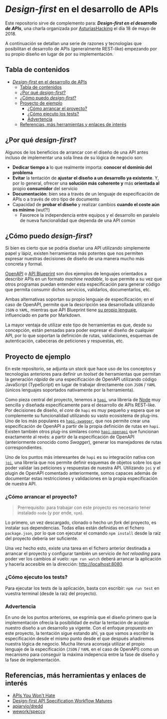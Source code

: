 # _Design-first_ en el desarrollo de APIs

Este repositorio sirve de complemento para: **_Design-first en el desarrollo de APIs_**, una charla organizada por [AsturiasHacking](http://asturiashacking.org) el día 18 de mayo de 2018.

A continuación se detallan una serie de razones y tecnologías que posibilitan el desarrollo de APIs (generalmente REST-like) empezando por su propio diseño en lugar de por su implementación.

## Tabla de contenidos

<!-- TOC -->

- [_Design-first_ en el desarrollo de APIs](#_design-first_-en-el-desarrollo-de-apis)
  - [Tabla de contenidos](#tabla-de-contenidos)
  - [¿Por qué _design-first_?](#¿por-qué-_design-first_)
  - [¿Cómo puedo _design-first_?](#¿cómo-puedo-_design-first_)
  - [Proyecto de ejemplo](#proyecto-de-ejemplo)
    - [¿Cómo arrancar el proyecto?](#¿cómo-arrancar-el-proyecto)
    - [¿Cómo ejecuto los tests?](#¿cómo-ejecuto-los-tests)
    - [Advertencia](#advertencia)
  - [Referencias, más herramientas y enlaces de interés](#referencias-más-herramientas-y-enlaces-de-interés)

<!-- /TOC -->

## ¿Por qué _design-first_?

Algunos de los beneficios de arrancar con el diseño de una API antes incluso de implementar una sola línea de su lógica de negocio son:

- **Dedicar tiempo a** lo que realmente importa: **conocer el dominio del problema**
- **Evitar** la tentación de **ajustar el diseño a un desarrollo ya existente**. Y, por lo general, ofrecer una **solución más coherente y** más **orientada al** propio **consumidor** del servicio
- **Documentación**: bien sea a través de un lenguaje de especificación de APIs o a través de otro tipo de documento
- Capacidad de **probar el diseño** y realizar cambios **cuando el coste aún es mínimo** (wut?!)
  - Favorece la independencia entre equipos y el desarrollo en paralelo de nueva funcionalidad que dependa de una API común

## ¿Cómo puedo _design-first_?

Si bien es cierto que se podría diseñar una API utilizando simplemente papel y lápiz, existen herramientas más potentes que nos permiten expresar nuestras decisiones de diseño de una manera mucho más concreta y formal.

[OpenAPI](https://www.openapis.org/) o [API Blueprint](https://apiblueprint.org/) son dos ejemplos de lenguajes orientados a describir APIs en un formato _machine readable_, lo que permite a su vez que otros programas puedan entender esta especificación para generar código que permita consumir dichos servicios, validarlos, documentarlos, etc.

Ambas alternativas soportan su propio lenguaje de especificación; en el caso de OpenAPI, permite que la descripción sea desarrollada utilizando `JSON` o `YAML`, mientras que API Blueprint tiene [su propio lenguaje](https://github.com/apiaryio/api-blueprint/blob/master/API%20Blueprint%20Specification.md), influenciado en parte por Markdown.

La mayor ventaja de utilizar este tipo de herramientas es que, desde su concepción, están pensadas para poder expresar el diseño de cualquier API, por lo que soportan la definición de rutas, validaciones, esquemas de autenticación, cabeceras de peticiones y respuestas, etc.

## Proyecto de ejemplo

En este repositorio, se adjunta un _stack_ que hace uso de los conceptos y tecnologías anteriores para definir un _toolset_ de herramientas que permitan la generación _rápida_ de una especificación de OpenAPI utilizando código JavaScript (TypeScript) en lugar de trabajar directamente con `JSON` / `YAML` (únicos lenguajes soportados nativamente por la herramienta).

Como pieza central del proyecto, tenemos a [`hapi`](https://hapijs.com), una librería de [Node](https://nodejs.org/en/) muy sencilla y diseñada específicamente para el desarrollo de APIs REST-like. Por decisiones de diseño, el _core_ de `hapi` es muy pequeño y espera que se complemente su funcionalidad utilizando su vasto ecosistema de plug-ins. Uno de los más populares es [`hapi-swagger`](https://github.com/glennjones/hapi-swagger), que nos permite crear una especificación de OpenAPI a partir de la propia definición de rutas en `hapi`. Existen también otros plug-ins similares como [`hapi-openapi`](https://github.com/krakenjs/hapi-openapi) que funcionan exactamente al revés: a partir de la especificación de OpenAPI (anteriormente conocido como _Swagger_), generar los manejadores de rutas correspondientes.

Uno de los puntos más interesantes de `hapi` es su integración nativa con [`joi`](https://github.com/hapijs/joi), una librería que nos permite definir esquemas de objetos sobre los que poder validar las peticiones y respuestas de nuestra API. Utilizando `joi` y el plugin de OpenAPI comentado anteriormente, somos capaces además de documentar estas restricciones y validaciones en la propia especificación de nuestra API.

### ¿Cómo arrancar el proyecto?

> Prerrequisito: para trabajar con este proyecto es necesario tener instalado `node` (y por ende, `npm`).

Lo primero, un vez descargado, clonado o hecho un _fork_ del proyecto, es instalar sus dependencias. Todas ellas están definidas en el fichero `package.json`, por lo que con ejecutar el comando `npm install` desde la raíz del proyecto debería ser suficiente.

Una vez hecho esto, existe una tarea en el fichero anterior destinada a arrancar el proyecto y configurar también un servicio de _hot reloading_ para poder ver los cambios al vuelo: `npm run watch` deberá arrancar la aplicación y hacerla accesible en la dirección: <http://localhost:8080>.

### ¿Cómo ejecuto los tests?

Para ejecutar los tests de la aplicación, basta con escribir: `npm run test` en vuestra terminal (desde la raíz del proyecto).

### Advertencia

En uno de los puntos anteriores, se esgrimía que el diseño primero que la implementación ofrecía la posibilidad de evitar la tentación de acoplar nuestro diseño a un desarrollo ya vigente. Con el enfoque propuesto en este proyecto, la tentación sigue estando ahí, ya que vamos a escribir la especificación desde el mismo punto desde el que después añadiremos nuestra lógica de negocio. Mucha literura aconseja utilizar el propio lenguaje de la especificación (`JSON` / `YAML` en el caso de OpenAPI) como un mecanismo para conseguir la máxima indepencia entre la fase de diseño y la fase de implementación.

## Referencias, más herramientas y enlaces de interés

- [APIs You Won't Hate](https://apisyouwonthate.com/)
- [Design-first API Specification Workflow Matures](https://philsturgeon.uk/api/2018/03/01/api-specification-workflow-matures/)
- [apiaryio/dredd](https://github.com/apiaryio/dredd)
- [wework/speccy](https://github.com/wework/speccy)
